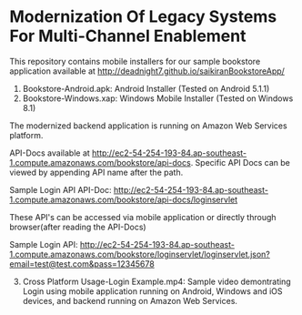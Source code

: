 # Modernization Of Legacy Systems For Multi-Channel Enablement

This repository contains mobile installers for our sample bookstore application available at http://deadnight7.github.io/saikiranBookstoreApp/

1. Bookstore-Android.apk: Android Installer (Tested on Android 5.1.1)
2. Bookstore-Windows.xap: Windows Mobile Installer (Tested on Windows 8.1)

The modernized backend application is running on Amazon Web Services platform. 

API-Docs available at http://ec2-54-254-193-84.ap-southeast-1.compute.amazonaws.com/bookstore/api-docs. Specific API Docs can be viewed by appending API name after the path.

Sample Login API API-Doc: http://ec2-54-254-193-84.ap-southeast-1.compute.amazonaws.com/bookstore/api-docs/loginservlet

These API's can be accessed via mobile application or directly through browser(after reading the API-Docs)

Sample Login API: http://ec2-54-254-193-84.ap-southeast-1.compute.amazonaws.com/bookstore/loginservlet/loginservlet.json?email=test@test.com&pass=12345678

3. Cross Platform Usage-Login Example.mp4: Sample video demontrating Login using mobile application running on Android, Windows and iOS devices, and backend running on Amazon Web Services.
